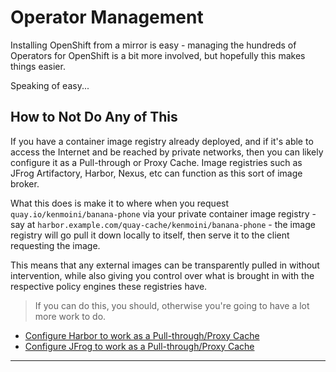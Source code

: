 # Operator Management

Installing OpenShift from a mirror is easy - managing the hundreds of Operators for OpenShift is a bit more involved, but hopefully this makes things easier.

Speaking of easy...

## How to Not Do Any of This

If you have a container image registry already deployed, and if it's able to access the Internet and be reached by private networks, then you can likely configure it as a Pull-through or Proxy Cache.  Image registries such as JFrog Artifactory, Harbor, Nexus, etc can function as this sort of image broker.

What this does is make it to where when you request `quay.io/kenmoini/banana-phone` via your private container image registry - say at `harbor.example.com/quay-cache/kenmoini/banana-phone` - the image registry will go pull it down locally to itself, then serve it to the client requesting the image.

This means that any external images can be transparently pulled in without intervention, while also giving you control over what is brought in with the respective policy engines these registries have.

> If you can do this, you should, otherwise you're going to have a lot more work to do.

- [Configure Harbor to work as a Pull-through/Proxy Cache](./pullthrough-proxy-cache-harbor.md)
- [Configure JFrog to work as a Pull-through/Proxy Cache](./pullthrough-proxy-cache-jfrog.md)

---

